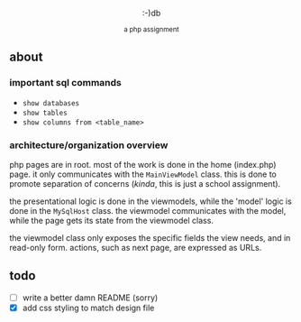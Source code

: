 <p align="center">
    :-)db
</p>
<p align="center">
    <small>a php assignment</small>
</p>

## about
### important sql commands
- `show databases`
- `show tables`
- `show columns from <table_name>`

### architecture/organization overview
php pages are in root. most of the work is done in the home (index.php) page.
it only communicates with the `MainViewModel` class. this is done to promote
separation of concerns (_kinda_, this is just a school assignment).

the presentational logic is done in the viewmodels, while the 'model' logic is done
in the `MySqlHost` class. the viewmodel communicates with the model, while the page
gets its state from the viewmodel class. 

the viewmodel class only exposes the specific fields the view needs, and 
in read-only form. actions, such as next page, are expressed as URLs.

## todo
- [ ] write a better damn README (sorry)
- [x] add css styling to match design file 
